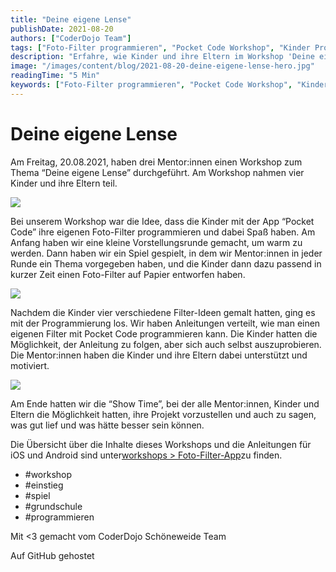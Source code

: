 ```yaml
---
title: "Deine eigene Lense"
publishDate: 2021-08-20
authors: ["CoderDojo Team"]
tags: ["Foto-Filter programmieren", "Pocket Code Workshop", "Kinder Programmierung", "Eltern-Kind Workshop", "kreative Foto-Filter", "Mobile App Entwicklung", "Spaß am Programmieren", "Workshop für Kinder", "App-Programmierung", "Projektpräsentation"]
description: "Erfahre, wie Kinder und ihre Eltern im Workshop 'Deine eigene Lense' mit Pocket Code Foto-Filter programmieren lernten und kreative Ideen umsetzten. Eine spannende Entdeckungsreise in die Welt der mobilen App-Entwicklung!"
image: "/images/content/blog/2021-08-20-deine-eigene-lense-hero.jpg"
readingTime: "5 Min"
keywords: ["Foto-Filter programmieren", "Pocket Code Workshop", "Kinder Programmierung", "Eltern-Kind Workshop", "kreative Foto-Filter", "Mobile App Entwicklung", "Spaß am Programmieren", "Workshop für Kinder", "App-Programmierung", "Projektpräsentation"]
---
```


# Deine eigene Lense

Am Freitag, 20.08.2021, haben drei Mentor:innen einen Workshop zum Thema “Deine eigene Lense” durchgeführt. Am Workshop nahmen vier Kinder und ihre Eltern teil.

![](/images/cms/deine-eigene-lense_foto1.jpg)

Bei unserem Workshop war die Idee, dass die Kinder mit der App “Pocket Code” ihre eigenen Foto-Filter programmieren und dabei Spaß haben. Am Anfang haben wir eine kleine Vorstellungsrunde gemacht, um warm zu werden. Dann haben wir ein Spiel gespielt, in dem wir Mentor:innen in jeder Runde ein Thema vorgegeben haben, und die Kinder dann dazu passend in kurzer Zeit einen Foto-Filter auf Papier entworfen haben.

![](/images/cms/deine-eigene-lense_foto2.jpg)

Nachdem die Kinder vier verschiedene Filter-Ideen gemalt hatten, ging es mit der Programmierung los. Wir haben Anleitungen verteilt, wie man einen eigenen Filter mit Pocket Code programmieren kann. Die Kinder hatten die Möglichkeit, der Anleitung zu folgen, aber sich auch selbst auszuprobieren. Die Mentor:innen haben die Kinder und ihre Eltern dabei unterstützt und motiviert.

![](/images/cms/deine-eigene-lense_foto3.jpg)

Am Ende hatten wir die “Show Time”, bei der alle Mentor:innen, Kinder und Eltern die Möglichkeit hatten, ihre Projekt vorzustellen und auch zu sagen, was gut lief und was hätte besser sein können.

Die Übersicht über die Inhalte dieses Workshops und die Anleitungen für iOS und Android sind unter[workshops > Foto-Filter-App](https://coderdojo-schoeneweide.github.io/workshops/pocketcode-gesichtserkennung/)zu finden.

- #workshop
- #einstieg
- #spiel
- #grundschule
- #programmieren

Mit <3 gemacht vom CoderDojo Schöneweide Team

Auf GitHub gehostet

